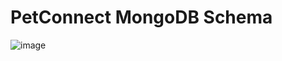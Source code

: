 # PetConnect MongoDB Schema
![image](https://github.com/AhmadTripleA/Draw.io_Graphs/assets/145459081/0d78e40d-4192-4079-8451-907b590c55fa)
